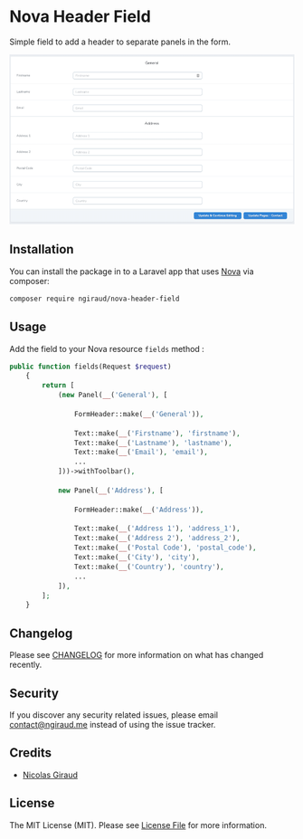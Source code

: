 # Nova Header Field

Simple field to add a header to separate panels in the form.

![Nova Header Field](./screenshot.png)

## Installation

You can install the package in to a Laravel app that uses [Nova](https://nova.laravel.com) via composer:

```bash
composer require ngiraud/nova-header-field
```

## Usage

Add the field to your Nova resource `fields` method :

```php
public function fields(Request $request)
    {
        return [
            (new Panel(__('General'), [

                FormHeader::make(__('General')),

                Text::make(__('Firstname'), 'firstname'),
                Text::make(__('Lastname'), 'lastname'),
                Text::make(__('Email'), 'email'),
                ...
            ]))->withToolbar(),

            new Panel(__('Address'), [

                FormHeader::make(__('Address')),

                Text::make(__('Address 1'), 'address_1'),
                Text::make(__('Address 2'), 'address_2'),
                Text::make(__('Postal Code'), 'postal_code'),
                Text::make(__('City'), 'city'),
                Text::make(__('Country'), 'country'),
                ...
            ]),
        ];
    }
```

## Changelog

Please see [CHANGELOG](CHANGELOG.md) for more information on what has changed recently.

## Security

If you discover any security related issues, please email contact@ngiraud.me instead of using the issue tracker.

## Credits

- [Nicolas Giraud](https://github.com/ngiraud)

## License

The MIT License (MIT). Please see [License File](LICENSE.md) for more information.